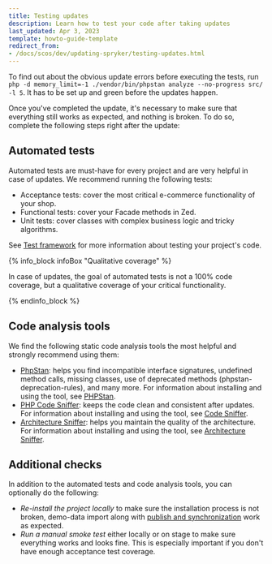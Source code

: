 ```yaml
---
title: Testing updates
description: Learn how to test your code after taking updates
last_updated: Apr 3, 2023
template: howto-guide-template
redirect_from:
- /docs/scos/dev/updating-spryker/testing-updates.html
---
```


To find out about the obvious update errors before executing the tests, run `php -d memory_limit=-1 ./vendor/bin/phpstan analyze --no-progress src/ -l 5`. It has to be set up and green before the updates happen.

Once you've completed the update, it's necessary to make sure that everything still works as expected, and nothing is broken. To do so, complete the following steps right after the update:

## Automated tests

Automated tests are must-have for every project and are very helpful in case of updates. We recommend running the following tests:
* Acceptance tests: cover the most critical e-commerce functionality of your shop.
* Functional tests: cover your Facade methods in Zed.
* Unit tests: cover classes with complex business logic and tricky algorithms.

See [Test framework](/docs/dg/dev/guidelines/testing-guidelines/test-framework.html) for more information about testing your project's code.

{% info_block infoBox "Qualitative coverage" %}

In case of updates, the goal of automated tests is not a 100% code coverage, but a qualitative coverage of your critical functionality.

{% endinfo_block %}

## Code analysis tools

We find the following static code analysis tools the most helpful and strongly recommend using them:
* [PhpStan](https://github.com/phpstan/phpstan):  helps you find incompatible interface signatures, undefined method calls, missing classes, use of deprecated methods (phpstan-deprecation-rules), and many more. For information about installing and using the tool, see [PHPStan](/docs/dg/dev/sdks/sdk/development-tools/phpstan.html).
* [PHP Code Sniffer](https://github.com/squizlabs/PHP_CodeSniffer): keeps the code clean and consistent after updates. For information about installing and using the tool, see [Code Sniffer](/docs/scos/dev/sdk/development-tools/code-sniffer.html).
* [Architecture Sniffer](https://github.com/spryker/architecture-sniffer): helps you maintain the quality of the architecture. For information about installing and using the tool, see [Architecture Sniffer](/docs/scos/dev/sdk/development-tools/architecture-sniffer.html).

## Additional checks

In addition to the automated tests and code analysis tools, you can optionally do the following:
* *Re-install the project locally* to make sure the installation process is not broken, demo-data import along with [publish and synchronization](/docs/dg/dev/backend-development/data-manipulation/data-publishing/publish-and-synchronization.html) work as expected.
* *Run a manual smoke test* either locally or on stage to make sure everything works and looks fine. This is especially important if you don't have enough acceptance test coverage.
